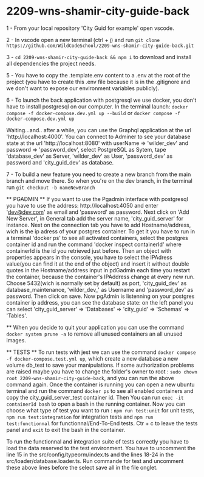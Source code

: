 # 2209-wns-shamir-city-guide-back

1 - From your local repository 'City Guid for example' open vscode.

2 - In vscode open a new terminal (ctrl + j) and run `git clone https://github.com/WildCodeSchool/2209-wns-shamir-city-guide-back.git`

3 - `cd 2209-wns-shamir-city-guide-back && npm i` to download and install all dependencies the project needs.

5 - You have to copy the .template.env content to a .env at the root of the project (you have to create this .env file because it is in the .gitignore and we don't want to expose our environment variables publicly).

6 - To launch the back application with postgresql we use docker, you don't have to install postgresql on our computer.
In the terminal launch: `docker compose -f docker-compose.dev.yml up --build` or `docker compose -f docker-compose.dev.yml up`

Waiting...and.. after a while, you can use the Graphql application at the url 'http://localhost:4000'. You can connect to Adminer to see your database state at the url 'http://localhost:8080' with userName => 'wilder_dev' and password => 'password_dev', select PostgreSQL as Sytem, tape 'database_dev' as Server, 'wilder_dev' as User, 'password_dev' as password and 'city_guid_dev' as database.

7 - To build a new feature you need to create a new branch from the main branch and move there. So when you're on the dev branch, in the terminal run `git checkout -b nameNewBranch`


** PGADMIN **
If you want to use the Pgadmin interface with postgresql you have to use the address: http://localhost:4050 and enter 'dev@dev.com' as email and 'password' as password.
Next click on 'Add New Server', in General tab add the server name, 'city_guid_server' for instance. Next on the connection tab you have to add Hostname/address, wich is the ip adress of your postgres container. To get it you have to run in a terminal 'docker ps' to see all activated containers, select the postgres container id and run the command 'docker inspect containerId' where containerId is the id you retrieved just before. Then an object with properties appears in the console, you have to select the IPAdress value(you can find it at the end of the object) and insert it without double quotes in the Hostname/address input in pdGadmin each time you restart the container, because the container's IPAddress change at every new run.
Choose 5432(wich is normally set by default) as port, 'city_guid_dev' as database_maintenance, 'wilder_dev_' as Username and 'password_dev' as password.
Then click on save.
Now pgAdmin is listenning on your postgres container ip address, you can see the database state: on the left panel you can select 'city_guid_server' => 'Databases' => 'city_guid' => 'Schemas' => 'Tables'.

** When you decide to quit your application you can use the command `docker system prune -a` to remove all unused containers an all unused images.


** TESTS **
To run tests with jest we can use the command `docker compose -f docker-compose.test.yml up`, which create a new database a new volume db_test to save your manipulations. If some authorization problems are raised maybe you have to change the folder's owner to root : `sudo chown root 2209-wns-shamir-city-guide-back`,  and you can run the above command again.
Once the container is running you can open a new ubuntu terminal and run the command `docker ps` to see all enabled containers and copy the city_guid_server_test container id. Then You can run `exec -it containerId bash` to open a bash in the running container.
Now you can choose what type of test you want to run : `npm run test:unit` for unit tests, `npm run test:integration` for integration tests and `npm run test:functionnal` for functionnal/End-To-End tests.
Ctr + c to leave the tests panel and `exit` to exit the bash in the container.

To run the functionnal and integration suite of tests correctly you have to load the data reserved to the test environment. You have to uncomment the line 15 in the src/config/typeorm/index.ts and the lines 18-24 in the src/loader/database.loader.ts. Run commande for test and uncomment these above lines before the select save all in the file onglet.
